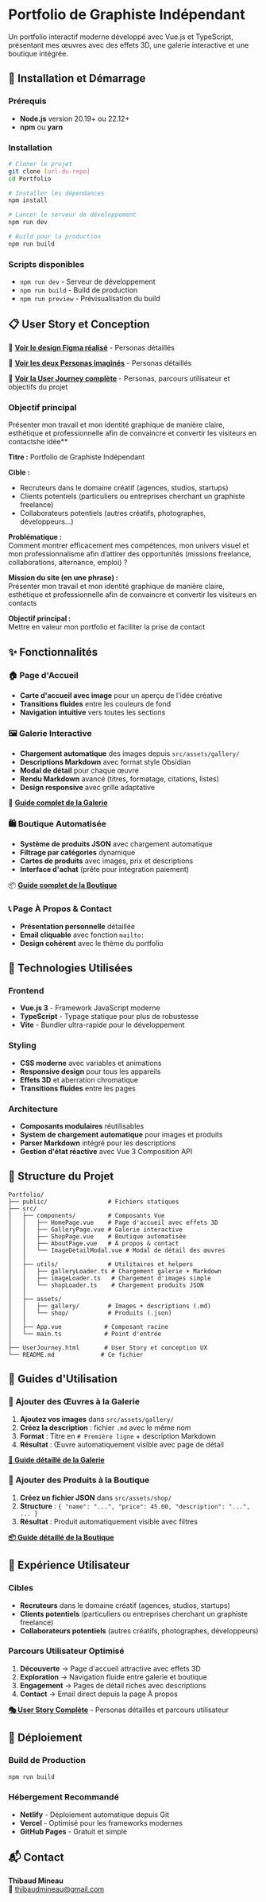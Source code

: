 # Portfolio de Graphiste Indépendant

Un portfolio interactif moderne développé avec Vue.js et TypeScript, présentant mes œuvres avec des effets 3D, une galerie interactive et une boutique intégrée.

## 🚀 Installation et Démarrage

### Prérequis
- **Node.js** version 20.19+ ou 22.12+
- **npm** ou **yarn**

### Installation
```bash
# Cloner le projet
git clone [url-du-repo]
cd Portfolio

# Installer les dépendances
npm install

# Lancer le serveur de développement
npm run dev

# Build pour la production
npm run build
```

### Scripts disponibles
- `npm run dev` - Serveur de développement
- `npm run build` - Build de production
- `npm run preview` - Prévisualisation du build

## 📋 User Story et Conception

📄 **[Voir le design Figma réalisé](./PortfolioGraphiste.png)** - Personas détaillés

📄 **[Voir les deux Personas imaginés](./UserJourney.html)** - Personas détaillés

📄 **[Voir la User Journey complète](https://thibmn.github.io/GraphicDesignPortfolio/UserJourney.html)** - Personas, parcours utilisateur et objectifs du projet

### Objectif principal
Présenter mon travail et mon identité graphique de manière claire, esthétique et professionnelle afin de convaincre et convertir les visiteurs en contactshe idée**

**Titre :** Portfolio de Graphiste Indépendant

**Cible :**

- Recruteurs dans le domaine créatif (agences, studios, startups)
- Clients potentiels (particuliers ou entreprises cherchant un graphiste freelance)
- Collaborateurs potentiels (autres créatifs, photographes, développeurs…)

**Problématique :**  
Comment montrer efficacement mes compétences, mon univers visuel et mon professionnalisme afin d’attirer des opportunités (missions freelance, collaborations, alternance, emploi) ?

**Mission du site (en une phrase) :**  
Présenter mon travail et mon identité graphique de manière claire, esthétique et professionnelle afin de convaincre et convertir les visiteurs en contacts

**Objectif principal :**  
Mettre en valeur mon portfolio et faciliter la prise de contact

## ✨ Fonctionnalités

### 🏠 Page d'Accueil
- **Carte d'accueil avec image** pour un aperçu de l'idée créative
- **Transitions fluides** entre les couleurs de fond
- **Navigation intuitive** vers toutes les sections

### 🖼️ Galerie Interactive
- **Chargement automatique** des images depuis `src/assets/gallery/`
- **Descriptions Markdown** avec format style Obsidian
- **Modal de détail** pour chaque œuvre
- **Rendu Markdown** avancé (titres, formatage, citations, listes)
- **Design responsive** avec grille adaptative

📖 **[Guide complet de la Galerie](./src/assets/gallery/README.md)**

### 🛍️ Boutique Automatisée
- **Système de produits JSON** avec chargement automatique
- **Filtrage par catégories** dynamique
- **Cartes de produits** avec images, prix et descriptions
- **Interface d'achat** (prête pour intégration paiement)

📦 **[Guide complet de la Boutique](./src/assets/shop/README.md)**

### 📞 Page À Propos & Contact
- **Présentation personnelle** détaillée
- **Email cliquable** avec fonction `mailto:`
- **Design cohérent** avec le thème du portfolio

## 🎨 Technologies Utilisées

### Frontend
- **Vue.js 3** - Framework JavaScript moderne
- **TypeScript** - Typage statique pour plus de robustesse
- **Vite** - Bundler ultra-rapide pour le développement

### Styling
- **CSS moderne** avec variables et animations
- **Responsive design** pour tous les appareils
- **Effets 3D** et aberration chromatique
- **Transitions fluides** entre les pages

### Architecture
- **Composants modulaires** réutilisables
- **System de chargement automatique** pour images et produits
- **Parser Markdown** intégré pour les descriptions
- **Gestion d'état réactive** avec Vue 3 Composition API

## 📁 Structure du Projet

```
Portfolio/
├── public/                 # Fichiers statiques
├── src/
│   ├── components/         # Composants Vue
│   │   ├── HomePage.vue    # Page d'accueil avec effets 3D
│   │   ├── GalleryPage.vue # Galerie interactive
│   │   ├── ShopPage.vue    # Boutique automatisée
│   │   ├── AboutPage.vue   # À propos & contact
│   │   └── ImageDetailModal.vue # Modal de détail des œuvres
│   │
│   ├── utils/              # Utilitaires et helpers
│   │   ├── galleryLoader.ts # Chargement galerie + Markdown
│   │   ├── imageLoader.ts   # Chargement d'images simple
│   │   └── shopLoader.ts    # Chargement produits JSON
│   │
│   ├── assets/
│   │   ├── gallery/        # Images + descriptions (.md)
│   │   └── shop/           # Produits (.json)
│   │
│   ├── App.vue            # Composant racine
│   └── main.ts            # Point d'entrée
│
├── UserJourney.html       # User Story et conception UX
└── README.md             # Ce fichier
```

## 🔧 Guides d'Utilisation

### 📸 Ajouter des Œuvres à la Galerie
1. **Ajoutez vos images** dans `src/assets/gallery/`
2. **Créez la description** : fichier `.md` avec le même nom
3. **Format** : Titre en `# Première ligne` + description Markdown
4. **Résultat** : Œuvre automatiquement visible avec page de détail

**[📖 Guide détaillé de la Galerie](./src/assets/gallery/README.md)**

### 🛒 Ajouter des Produits à la Boutique
1. **Créez un fichier JSON** dans `src/assets/shop/`
2. **Structure** : `{ "name": "...", "price": 45.00, "description": "...", ... }`
3. **Résultat** : Produit automatiquement visible avec filtres

**[📦 Guide détaillé de la Boutique](./src/assets/shop/README.md)**

## 🎯 Expérience Utilisateur

### Cibles
- **Recruteurs** dans le domaine créatif (agences, studios, startups)
- **Clients potentiels** (particuliers ou entreprises cherchant un graphiste freelance)
- **Collaborateurs potentiels** (autres créatifs, photographes, développeurs)

### Parcours Utilisateur Optimisé
1. **Découverte** → Page d'accueil attractive avec effets 3D
2. **Exploration** → Navigation fluide entre galerie et boutique
3. **Engagement** → Pages de détail riches avec descriptions
4. **Contact** → Email direct depuis la page À propos

**[🎭 User Story Complète](./UserJourney.html)** - Personas détaillés et parcours utilisateur

## 🚀 Déploiement

### Build de Production
```bash
npm run build
```

### Hébergement Recommandé
- **Netlify** - Déploiement automatique depuis Git
- **Vercel** - Optimisé pour les frameworks modernes
- **GitHub Pages** - Gratuit et simple

## 📬 Contact

**Thibaud Mineau**  
📧 [thibaudmineau@gmail.com](mailto:thibaudmineau@gmail.com)